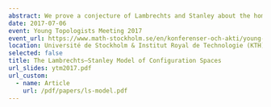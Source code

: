 ```yaml
---
abstract: We prove a conjecture of Lambrechts and Stanley about the homotopy invariance and the definition of models for configuration spaces of (smooth) simply connected manifolds over $\\mathbb{R}$. We do this using ideas coming from Kontsevich's proof of the formality of the little disks operads.
date: 2017-07-06
event: Young Topologists Meeting 2017
event_url: https://www.math-stockholm.se/en/konferenser-och-akti/young-topologists-meeting-2017-1.670396
location: Université de Stockholm & Institut Royal de Technologie (KTH), Stockholm, Suède
selected: false
title: The Lambrechts–Stanley Model of Configuration Spaces
url_slides: ytm2017.pdf
url_custom:
  - name: Article
    url: /pdf/papers/ls-model.pdf
---
```

